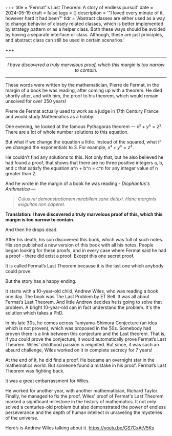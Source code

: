 +++
title = 'Fermat''s Last Theorem: A story of endless pursuit'
date = 2024-05-19
draft = false
tags = []
description = '"I loved every minute of it, however hard it had been"'
tldr = 'Abstract classes are either used as a way to change behavior of closely related classes, which is better implemented by strategy pattern or as a helper class. Both these ways should be avoided by having a separate interface or class. Although, these are just principles, and abstract class can still be used in certain scenarios.'

+++

---

 <p style="text-align: center; font-style:italic;"> 
   I have discovered a truly marvelous proof, which this margin is too narrow to contain.
 </p>

---

These words were written by the mathematician, Pierre de Fermat, in the margin of a book he was reading, after coming up with a theorem. He died shortly after, and with him, the proof to his theorem, which would remain unsolved for over 350 years!

Pierre de Fermat actually used to work as a judge in 17th Century France and would study Mathematics as a hobby.

One evening, he looked at the famous Pythagoras theorem — $x² + y² = z²$. There are a lot of whole number solutions to this equation.

But what if we change the equation a little. Instead of the squared, what if we changed the exponentials to 3. For example, $x³ + y³ = z³$.

He couldn’t find any solutions to this. Not only that, but he also believed he had found a proof, that shows that there are no three positive integers a, b, and c that satisfy the equation a^n + b^n = c^n for any integer value of n greater than 2.

And he wrote in the margin of a book he was reading - *Diophantus's Arithmetica* —

> *Cuius rei demonstrationem mirabilem sane detexi. Hanc marginis exiguitas non caperet.*

**Translation: I have discovered a truly marvelous proof of this, which this margin is too narrow to contain.**

And then he drops dead.

After his death, his son discovered this book, which was full of such notes. His son published a new version of this book with all his notes. People began looking for these proofs, and in every case where Fermat said he had a proof - there did exist a proof. Except this one secret proof.

It is called Fermat’s Last Theorem because it is the last one which anybody could prove.

But the story has a happy ending.

It starts with a 10-year-old child, Andrew Wiles, who was reading a book one day. The book was The Last Problem by ET Bell. It was all about Fermat’s Last Theorem.
And little Andrew decides he is going to solve that problem. A bright 10-year-old can in fact understand the problem. It's the solution which takes a PhD.

In his late 30s, he comes across Taniyama-Shimura Conjecture (an idea which is not proven), which was proposed in the 50s. Somebody had proven there is a link between this conjecture and the Last theorem. That is, if you could prove the conjecture, it would automatically prove Fermat’s Last Theorem.
Wiles’ childhood passion is reignited. But since, it was such an absurd challenge, Wiles worked on it in complete secrecy for 7 years!

At the end of it, he did find a proof. He became an overnight star in the mathematics world. But someone found a mistake in his proof. Fermat’s Last Theorem was fighting back.

It was a great embarrassment for Wiles.

He worked for another year, with another mathematician, Richard Taylor. Finally, he managed to fix the proof.
Wiles' proof of Fermat's Last Theorem marked a significant milestone in the history of mathematics. It not only solved a centuries-old problem but also demonstrated the power of endless perseverance and the depth of human intellect in unraveling the mysteries of the universe.

Here’s is Andrew Wiles talking about it.
https://youtu.be/GS7CxAtV5Ks

